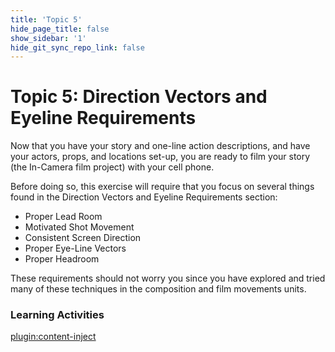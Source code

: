 ```yaml
---
title: 'Topic 5'
hide_page_title: false
show_sidebar: '1'
hide_git_sync_repo_link: false
---
```


# Topic 5: Direction Vectors and Eyeline Requirements

Now that you have your story and one-line action descriptions, and have your actors, props, and locations set-up, you are ready to film your story (the In-Camera film project) with your cell phone.

Before doing so, this exercise will require that you focus on several things found in the Direction Vectors and Eyeline Requirements section:

  - Proper Lead Room
  - Motivated Shot Movement
  - Consistent Screen Direction
  - Proper Eye-Line Vectors
  - Proper Headroom

These requirements should not worry you since you have explored and tried many of these techniques in the composition and film movements units.

### Learning Activities
[plugin:content-inject](../_6-5)
